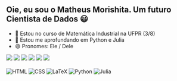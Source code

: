 ## Oie, eu sou o Matheus Morishita. Um futuro Cientista de Dados 😃

- 🔭 Estou no curso de Matemática Industrial na UFPR (3/8)
- 🌱 Estou me aprofundando em Python e Julia
- 😄 Pronomes: Ele / Dele

<div> 
   <a href = "mailto:matheusmorishita@outlook.com"><img src="https://img.shields.io/badge/Microsoft_Outlook-0078D4?style=for-the-badge&logo=microsoft-outlook&logoColor=white target="_blank"></a>
   <a href="https://www.linkedin.com/in/matheusmorishita/" target="_blank"><img src="https://img.shields.io/badge/-LinkedIn-%230077B5?style=for-the-badge&logo=linkedin&logoColor=white" target="_blank"></a> 
  <a href="https://www.youtube.com/channel/UCSnDnXPCLamkC5qyR6tqzzw" target="_blank"><img src="https://img.shields.io/badge/YouTube-FF0000?style=for-the-badge&logo=youtube&logoColor=white" target="_blank"></a>
  <a href="https://www.twitch.tv/hafodesu" target="_blank"><img src="https://img.shields.io/badge/Twitch-9146FF?style=for-the-badge&logo=twitch&logoColor=white" target="_blank"></a>
  <a href="https://www.instagram.com/hafodesu/" target="_blank"><img src="https://img.shields.io/badge/-Instagram-%23E4405F?style=for-the-badge&logo=instagram&logoColor=white" target="_blank"></a>
  <a href="https://twitter.com/HafoDesu" target="_blank"><img src="https://img.shields.io/badge/Twitter-1DA1F2?style=for-the-badge&logo=twitter&logoColor=white" target="_blank"></a>
</div>

</div>
<div style="display: inline_block"><br>
  <img align="center" alt="HTML" src="https://img.shields.io/badge/html5-%23E34F26.svg?style=for-the-badge&logo=html5&logoColor=white">
  <img align="center" alt="CSS" src="https://img.shields.io/badge/css3-%231572B6.svg?style=for-the-badge&logo=css3&logoColor=white">
  <img align="center" alt="LaTeX" src="https://img.shields.io/badge/latex-%23008080.svg?style=for-the-badge&logo=latex&logoColor=white">
  <img align="center" alt="Python" src="https://img.shields.io/badge/python-3670A0?style=for-the-badge&logo=python&logoColor=ffdd54">
  <img align="center" alt="Julia" src="https://img.shields.io/badge/-Julia-9558B2?style=for-the-badge&logo=julia&logoColor=white">
</div>
    

